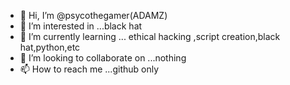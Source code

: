 - 👋 Hi, I’m @psycothegamer(ADAMZ)
- 👀 I’m interested in ...black hat
- 🌱 I’m currently learning ... ethical hacking ,script creation,black hat,python,etc
- 💞️ I’m looking to collaborate on ...nothing
- 📫 How to reach me ...github only

<!---
psycothegamer/psycothegamer is a ✨ special ✨ repository .
--->
